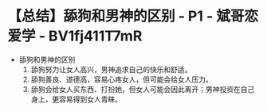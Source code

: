 # 【总结】舔狗和男神的区别 - P1 - 斌哥恋爱学 - BV1fj411T7mR

-   舔狗和男神的区别
    1.  舔狗努力让女人高兴，男神追求自己的快乐和舒适。
    2.  舔狗善良、道德高，容易心疼女人，但可能会给女人压力。
    3.  舔狗会给女人买东西、打扮她，但女人可能会因此离开；男神投资在自己身上，更容易得到女人青睐。